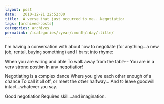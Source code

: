 ```yaml
---
layout: post
date:	2010-12-21 22:52:00
title:  A verse that just occurred to me...Negotiation
tags: [archived-posts]
categories: archives
permalink: /:categories/:year/:month/:day/:title/
---
```

I'm having a conversation with <lj user="shortindiangirl"> about how to negotiate (for anything...a new job, rental, buying something) and I burst into rhyme:


When you are willing and able
To walk away from the table--
You are in a very strong postion
In any negotiation!

Negotiating is a complex dance
Where you give each other enough of a chance
To call it all off, or meet the other halfway...
And to leave goodwill intact...whatever you say.

Good negotiation
Requires skill...and imagination.
